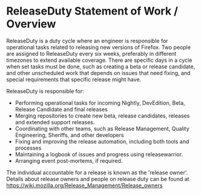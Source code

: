 # ReleaseDuty Statement of Work / Overview

ReleaseDuty is a duty cycle where an engineer is responsible for operational
tasks related to releasing new versions of Firefox.  Two people are assigned to
ReleaseDuty every six weeks, preferably in different timezones to extend
available coverage.  There are specific days in a cycle when set tasks must be
done, such as creating a beta or release candidate, and other unscheduled work
that depends on issues that need fixing, and special requirements that specific
release might have.

ReleaseDuty is responsible for:
* Performing operational tasks for incoming Nightly, DevEdition, Beta, Release Candidate and final releases
* Merging repositories to create new beta, release candidates, releases and extended support releases.
* Coordinating with other teams, such as Release Management, Quality Engineering, Sheriffs, and other developers
* Fixing and improving the release automation, including both tools and processes
* Maintaining a logbook of issues and progress using releasewarrior.
* Arranging event post-mortems, if required.

The individual accountable for a release is known as the 'release owner'.
Details about release owners and people on release duty can be found at
https://wiki.mozilla.org/Release_Management/Release_owners

